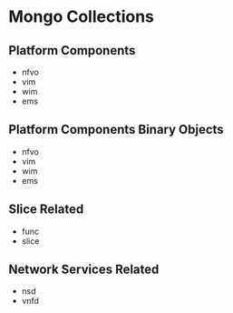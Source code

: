 # Mongo Collections

## Platform Components
* nfvo
* vim
* wim
* ems

## Platform Components Binary Objects
* nfvo
* vim
* wim
* ems

## Slice Related
* func
* slice

## Network Services Related 
* nsd
* vnfd